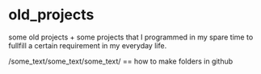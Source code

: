 # old_projects
some old projects + some projects that I programmed in my spare time to fullfill a certain requirement in my everyday life.

/some_text/some_text/some_text/ == how to make folders in github

